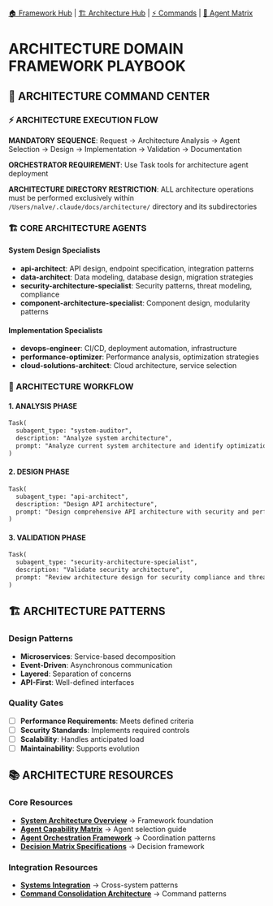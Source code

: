 
[🏠 Framework Hub](../../index.md) | [🏗️ Architecture Hub](index.md) | [⚡ Commands](../commands-docs/index.md) | [🤖 Agent Matrix](agent-orchestration/agent-capability-matrix.md)

# ARCHITECTURE DOMAIN FRAMEWORK PLAYBOOK

## 🎯 ARCHITECTURE COMMAND CENTER

### ⚡ ARCHITECTURE EXECUTION FLOW
**MANDATORY SEQUENCE**: Request → Architecture Analysis → Agent Selection → Design → Implementation → Validation → Documentation

**ORCHESTRATOR REQUIREMENT**: Use Task tools for architecture agent deployment

**ARCHITECTURE DIRECTORY RESTRICTION**: ALL architecture operations must be performed exclusively within `/Users/nalve/.claude/docs/architecture/` directory and its subdirectories

### 🏗️ CORE ARCHITECTURE AGENTS

#### System Design Specialists
- **api-architect**: API design, endpoint specification, integration patterns
- **data-architect**: Data modeling, database design, migration strategies  
- **security-architecture-specialist**: Security patterns, threat modeling, compliance
- **component-architecture-specialist**: Component design, modularity patterns

#### Implementation Specialists
- **devops-engineer**: CI/CD, deployment automation, infrastructure
- **performance-optimizer**: Performance analysis, optimization strategies
- **cloud-solutions-architect**: Cloud architecture, service selection

### 🔄 ARCHITECTURE WORKFLOW

#### 1. ANALYSIS PHASE
```markdown
Task(
  subagent_type: "system-auditor",
  description: "Analyze system architecture",
  prompt: "Analyze current system architecture and identify optimization opportunities"
)
```

#### 2. DESIGN PHASE
```markdown
Task(
  subagent_type: "api-architect", 
  description: "Design API architecture",
  prompt: "Design comprehensive API architecture with security and performance considerations"
)
```

#### 3. VALIDATION PHASE
```markdown
Task(
  subagent_type: "security-architecture-specialist",
  description: "Validate security architecture", 
  prompt: "Review architecture design for security compliance and threat mitigation"
)
```

## 🏗️ ARCHITECTURE PATTERNS

### Design Patterns
- **Microservices**: Service-based decomposition
- **Event-Driven**: Asynchronous communication
- **Layered**: Separation of concerns
- **API-First**: Well-defined interfaces

### Quality Gates
- [ ] **Performance Requirements**: Meets defined criteria
- [ ] **Security Standards**: Implements required controls
- [ ] **Scalability**: Handles anticipated load
- [ ] **Maintainability**: Supports evolution

## 📚 ARCHITECTURE RESOURCES

### Core Resources
- **[System Architecture Overview](core/system-architecture-overview.md)** → Framework foundation
- **[Agent Capability Matrix](agent-orchestration/agent-capability-matrix.md)** → Agent selection guide
- **[Agent Orchestration Framework](agent-orchestration/agent-orchestration-framework.md)** → Coordination patterns
- **[Decision Matrix Specifications](patterns/decision-matrix-specifications.md)** → Decision framework

### Integration Resources  
- **[Systems Integration](integration/systems-integration.md)** → Cross-system patterns
- **[Command Consolidation Architecture](command-system/command-consolidation-architecture.md)** → Command patterns

